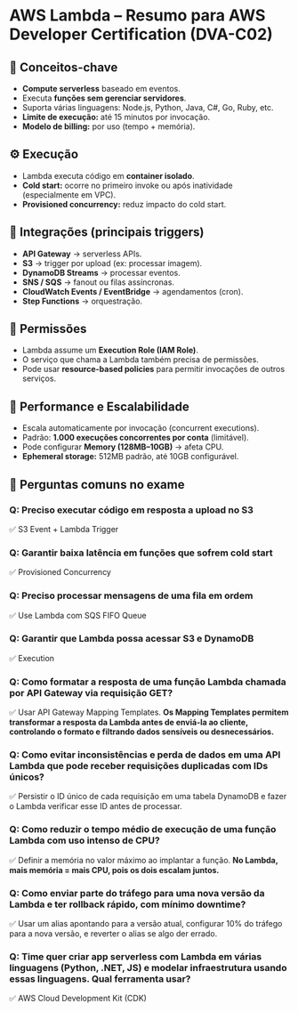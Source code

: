 # AWS Lambda – Resumo para AWS Developer Certification (DVA-C02)

## 🧠 Conceitos-chave
- **Compute serverless** baseado em eventos.
- Executa **funções sem gerenciar servidores**.
- Suporta várias linguagens: Node.js, Python, Java, C#, Go, Ruby, etc.
- **Limite de execução:** até 15 minutos por invocação.
- **Modelo de billing:** por uso (tempo + memória).

## ⚙️ Execução
- Lambda executa código em **container isolado**.
- **Cold start:** ocorre no primeiro invoke ou após inatividade (especialmente em VPC).
- **Provisioned concurrency:** reduz impacto do cold start.

## 🧩 Integrações (principais triggers)
- **API Gateway** → serverless APIs.
- **S3** → trigger por upload (ex: processar imagem).
- **DynamoDB Streams** → processar eventos.
- **SNS / SQS** → fanout ou filas assíncronas.
- **CloudWatch Events / EventBridge** → agendamentos (cron).
- **Step Functions** → orquestração.

## 🔐 Permissões
- Lambda assume um **Execution Role (IAM Role)**.
- O serviço que chama a Lambda também precisa de permissões.
- Pode usar **resource-based policies** para permitir invocações de outros serviços.

## 🚀 Performance e Escalabilidade
- Escala automaticamente por invocação (concurrent executions).
- Padrão: **1.000 execuções concorrentes por conta** (limitável).
- Pode configurar **Memory (128MB–10GB)** → afeta CPU.
- **Ephemeral storage:** 512MB padrão, até 10GB configurável.

## 🧪 Perguntas comuns no exame

### Q: Preciso executar código em resposta a upload no S3
✅ S3 Event + Lambda Trigger

### Q: Garantir baixa latência em funções que sofrem cold start
✅ Provisioned Concurrency

### Q: Preciso processar mensagens de uma fila em ordem
✅ Use Lambda com SQS FIFO Queue

### Q: Garantir que Lambda possa acessar S3 e DynamoDB
✅ Execution

### Q: Como formatar a resposta de uma função Lambda chamada por API Gateway via requisição GET?
✅ Usar API Gateway Mapping Templates.
**Os Mapping Templates permitem transformar a resposta da Lambda antes de enviá-la ao cliente, controlando o formato e filtrando dados sensíveis ou desnecessários.**

### Q: Como evitar inconsistências e perda de dados em uma API Lambda que pode receber requisições duplicadas com IDs únicos?
✅ Persistir o ID único de cada requisição em uma tabela DynamoDB e fazer o Lambda verificar esse ID antes de processar.

### Q: Como reduzir o tempo médio de execução de uma função Lambda com uso intenso de CPU?
✅ Definir a memória no valor máximo ao implantar a função.
**No Lambda, mais memória = mais CPU, pois os dois escalam juntos.**

### Q: Como enviar parte do tráfego para uma nova versão da Lambda e ter rollback rápido, com mínimo downtime?
✅ Usar um alias apontando para a versão atual, configurar 10% do tráfego para a nova versão, e reverter o alias se algo der errado.

### Q: Time quer criar app serverless com Lambda em várias linguagens (Python, .NET, JS) e modelar infraestrutura usando essas linguagens. Qual ferramenta usar?
✅ AWS Cloud Development Kit (CDK)